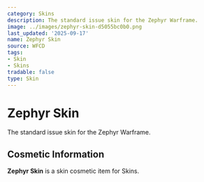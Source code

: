 ```yaml
---
category: Skins
description: The standard issue skin for the Zephyr Warframe.
image: ../images/zephyr-skin-d5055bc0b0.png
last_updated: '2025-09-17'
name: Zephyr Skin
source: WFCD
tags:
- Skin
- Skins
tradable: false
type: Skin
---
```


# Zephyr Skin

The standard issue skin for the Zephyr Warframe.

## Cosmetic Information

**Zephyr Skin** is a skin cosmetic item for Skins.

